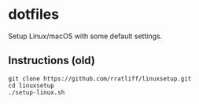 dotfiles
========

Setup Linux/macOS with some default settings.

Instructions (old)
------------------

    git clone https://github.com/rratliff/linuxsetup.git
    cd linuxsetup
    ./setup-linux.sh
